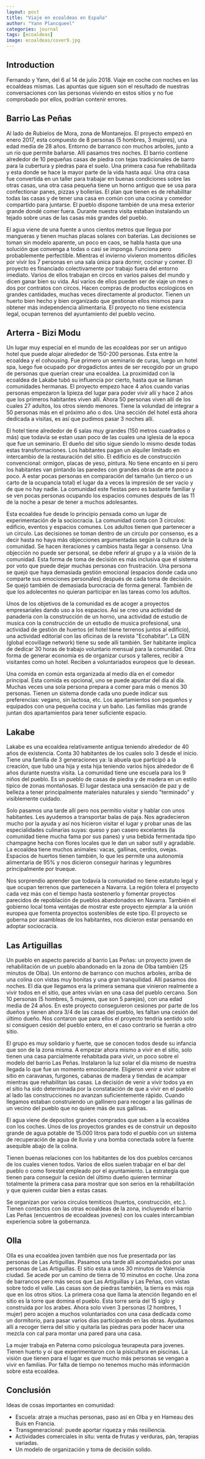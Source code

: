 ```yaml
---
layout: post
title: "Viaje en ecoaldeas en España"
author: "Yann Plancqueel"
categories: journal
tags: [ecoaldeas]
image: ecoaldeas/cover9.jpg
---
```


## Introduction

Fernando y Yann, del 6 al 14 de julio 2018. Viaje en coche con noches en las ecoaldeas mismas. Las apuntas que siguen son el resultado de nuestras conversaciones con las personas viviendo en estos sitios y no fue comprobado por ellos, podrían contenir errores.

## Barrio Las Peñas

Al lado de Rubielos de Mora, zona de Montanejos. El proyecto empezó en enero 2017, esta compuesto de 8 personas (5 hombres, 3 mujeres), una edad media de 28 años. Entorno de barranco con muchos arboles, junto a un rio que permite bañarse. Allí pasamos tres noches. El barrio contiene alrededor de 10 pequeñas casas de piedra con tejas tradicionales de barro para la cubertura y piedras para el suelo. Una primera casa fue rehabilitada y esta donde se hace la mayor parte de la vida hasta aquí. Una otra casa fue convertida en un taller para trabajar en buenas condiciones sobre las otras casas, una otra casa pequeña tiene un horno antiguo que se usa para confectionar panes, pizzas y bollerías. El plan que tienen es de rehabilitar todas las casas y de tener una casa en común con una cocina y comedor compartido para juntarse. El pueblo dispone también de una mesa exterior grande dondé comer fuera. Durante nuestra visita estaban instalando un tejado sobre unas de las casas más grandes del pueblo. 

El agua viene de una fuente a unos cientos metros que llegua por mangueras y tienen muchas placas solares con baterías. Las decisiones se toman sin modelo aparente, un poco en caos, se habla hasta que una solución que convenga a todas o casi se imponga. Funciona pero probablemente perfectible. Mientras el invierno vivieron momentos dificiles por vivir los 7 personas en una sala única para dormir, cocinar y comer. El proyecto es financiado colectivamente por trabajo fuera del entorno imediato. Varios de ellos trabajan en circos en varios paises del mundo y dicen ganar bien su vida. Así varios de ellos pueden ser de viaje un mes o dos por contratos con circos. Hacen compras de productos ecologicos en grandes cantidades, muchas veces directamente al productor. Tienen un huerto bien hecho y bien organizado que gestionan ellos mismos para obtener más independencia alimentaria. El proyecto no tiene existencia legal, ocupan terrenos del ayuntamiento del pueblo vecino.

## Arterra - Bizi Modu

Un lugar muy especial en el mundo de las ecoaldeas por ser un antiguo hotel que puede alojar alrededor de 150-200 personas. Esta entre la ecoaldea y el cohousing. Fue primero un seminario de curas, luego un hotel spa, luego fue ocupado por drogadictos antes de ser recogido por un grupo de personas que querían crear una ecoaldea. La proximidad con la ecoaldea de Lakabe tubó su influencia por cierto, hasta que se llaman comunidades hermanas. El proyecto empezo hace 4 años cuando varias personas empezaron la lipieza del lugar para poder vivir allí y hace 2 años que los primeros habitantes viven allí. Ahora 50 personas viven allí de los cuales 27 adultos, los otros siendo menores. Tiene la volundad de integrar a 50 personas más en el próximo año o dos. Una sección del hotel está ahora dedicada a visitas, es así que pudimos pasar 3 noches allí.

El hotel tiene alrededor de 6 salas muy grandes (150 metros cuadrados o más) que todavía se estan usan poco de las cuales una iglesia de la epoca que fue un seminario. El dueño del sitio sigue siendo lo mismo desde todas estas transformaciones. Los habitantes pagan un alquiler limitado en intercambio de la restauración del sitio. El edificio es de construcción convencional: ormigon, placas de yeso, pintura. No tiene encanto en si pero los habitantes van pintando las paredes con grandes obras de arte poco a poco. A estar pocas personas en comparación del tamaño (un tierco o un carto de la ocupancia total) el lugar da a veces la impresión de ser vacio y de que no hay nadie. La comunidad este fiestas pero es bastante familiar y se ven pocas personas ocupando los espacios comunes después de las 11 de la noche a pesar de tener a muchos adolesantes.

Esta ecoaldea fue desde lo principio pensada como un lugar de experimentación de la sociocracia. La comunidad conta con 3 circulos: edificio, eventos y espacios comunes. Los adultos tienen que partenecer a un circulo. Las decisiones se toman dentro de un circulo por consenso, es a decir hasta no haya más objecciones argumentadas según la cultura de la comunidad. Se hacen iteraciones y cambios hasta llegar a consenso. Una objección no puede ser personal, se debe referir al grupo y a la visión de la comunidad. Esta forma de toma de decisión es más inclusiva que el sistema por voto que puede dejar muchas personas con frustración. Una persona se quejó que haya demasiada gestión emocional (espacios donde cada uno comparte sus emociones personales) después de cada toma de decisión. Se quejó también de demasiada burocracia de forma general. También de que los adolecentes no quieran participar en las tareas como los adultos.

Unos de los objetivos de la comunidad es de acoger a proyectos empresariales dando uso a los espacios. Así se creo una actividad de panaderia con la construcción de un horno, una actividad de estudio de musica con la construcción de un estudio de musica profesional, una actividad de gestión de huertos (el hotel tiene terrenos juntos al edificio), una actividad editorial con las oficinas de la revista "Ecohabitar". La GEN (global ecovillage network) tiene su sede allí también. Ser habitante implica de dedicar 30 horas de trabajo voluntario mensual para la comunidad. Otra forma de generar economia es de organizar cursos y talleres, recibir a visitantes como un hotel. Reciben a voluntariados europeos que lo desean.

Una comida en común esta organizada al medio día en el comedor principal. Esta comida es opcional, uno se puede apuntar del día al día. Muchas veces una sola persona prepara a comer para más o menos 30 personas. Tienen un sistema donde cada uno puede indicar sus preferencias: vegano, sin lactosa, etc. Los apartamientos son pequeños y equipados con una pequeña cocina y un baño. Las familias más grande juntan dos apartamientos para tener suficiente espacio.

## Lakabe

Lakabe es una ecoaldea relativamente antigua teniendo alrededor de 40 años de existencia. Conta 30 habitantes de los cuales solo 3 desde el inicio. Tiene una familia de 3 generaciones ya: la abuela que participó a la creación, que tubó una hija y esta hija teniendo varios hijos alrededor de 6 años durante nuestra visita. La comunidad tiene une escuela para los 9 niños del pueblo. Es un pueblo de casas de piedra y de madera en un estilo tipico de zonas montañosas. El lugar destaca una sensación de paz y de belleza a tener principalmente materiales naturales y siendo "terminado" y visiblemente cuidado.

Solo pasamos una tarde allí pero nos permitio visitar y hablar con unos habitantes. Les ayudemos a transportar balas de paja. Nos agradecieron mucho por la ayuda y así nos hicieron visitar el lugar y probar unas de las especialidades culinarias suyas: queso y pan casero excelantes (la comunidad tiene mucha fama por sus panes) y una bebida fermentada tipo champagne hecha con flores locales que le dan un sabor sutil y agradable. La ecoaldea tiene muchos animales: vacas, gallinas, cerdos, ovejas. Espacios de huertos tienen también, lo que les permite una autonomía alimentaria de 95\% y nos dicieron conseguir harinas y legumbres principalmente por trueque.

Nos sorprendio aprender que todavía la comunidad no tiene estatuto legal y que ocupan terrenos que partenecen a Navarra. La región tolera el proyecto cada vez más con el tiempo hasta sostenerlo y fomentar proyectos parecidos de repoblación de pueblos abandonados en Navarra. También el gobierno local toma ventajas de mostrar este proyecto ejemplar a la unión europea que fomenta proyectos sostenibles de este tipo. El proyecto se goberna por asambleas de los habitantes, nos dicieron estar pensando en adoptar sociocracia.

## Las Artiguillas

Un pueblo en aspecto parecido al barrio Las Peñas: un proyecto joven de rehabilitación de un pueblo abandonado en la zona de Olba también (25 minutos de Olba). Un entorno de barranco con muchos arboles, arriba de una colina con vistas muy bonitas y una gran tranquilidad. Allí pasamos dos noches. El día que llegamos era la primera semana que vinieron realmente a vivir todos en el sitio, que antes vivían en una casa del pueblo cercano. Son 10 personas (5 hombres, 5 mujeres, que son 5 parejas), con una edad media de 24 años. En este proyecto conseguieron cesiones por parte de los dueños y tienen ahora 3/4 de las casas del pueblo, les faltan una cesión del último dueño. Nos contaron que para ellos el proyecto tendría sentido solo si consiguen cesión del pueblo entero, en el caso contrario se fuerán a otro sitio.

El grupo es muy solidario y fuerte, que se conocen todos desde su infancia que son de la zona misma. A empezar ahora mismo a vivir en el sitio, solo tienen una casa parcialmente rehabitada para vivir, un poco sobre el modelo del barrio Las Peñas. Instalaron la luz solar el día mismo de nuestra llegada lo que fue un momento emocionante. Eligieron venir a vivir sobre el sitio en caravanas, furgones, cabanas de madera y tiendas de acampar mientras que rehabilitan las casas. La decisión de venir a vivir todos ya en el sitio ha sido determinada por la constatación de que a vivir en el pueblo al lado las construcciones no avanzan suficientemente rápido. Cuando llegamos estaban construiendo un gallinero para recoger a las gallinas de un vecino del pueblo que no quiere más de sus gallinas.

El agua viene de depositos grandes comprados que suben a la ecoaldea con los coches. Unos de los proyectos grandes es de construir un deposito grande de agua potable de 15.000 litros para todo el pueblo con un sistema de recuperación de agua de lluvia y una bomba conectada sobre la fuente asequible abajo de la colina.

Tienen buenas relaciones con los habitantes de los dos pueblos cercanos de los cuales vienen todos. Varios de ellos suelen trabajar en el bar del pueblo o como forestal empleado por el ayuntamiento. La estrategía que tienen para conseguir la cesión del último dueño quieren terminar totalmente la primera casa para mostrar que son serios en la rehabilitación y que quieren cuidar bien a estas casas.

Se organizan por varios circulos temiticos (huertos, construcción, etc.). Tienen contactos con las otras ecoaldeas de la zona, incluyendo el barrio Las Peñas (encuentros de ecoaldeas jovenes) con los cuales intercambian experiencia sobre la gobernanza.

## Olla

Olla es una ecoaldea joven también que nos fue presentada por las personas de Las Artiguillas. Pasamos una tarde allí acompañados por unas personas de Las Artiguillas. El sitio esta a unos 30 minutos de Valencia ciudad. Se acede por un camino de tierra de 10 minutos en coche. Una zona de barrancos pero más secos que Las Artiguillas y Las Peñas, con vistas sobre todo el valle. Las casas son de piedras también, la tierra es más roja que en los otros sitios. La primera cosa que llama la atención llegando en el sitio es la torre que domina el pueblo. Esta torre sería del 15 siglo y construida por los arabes. Ahora solo viven 3 personas (2 hombres, 1 mujer) pero acojen a muchos voluntariados con una casa dedicada como un dormitorio, para pasar varios días participando en las obras. Ayudamos allí a recoger tierra del sitio y quitarla las piedras para poder hacer una mezcla con cal para montar una pared para una casa.

La mujer trabaja en Paterna como psicologua teurapeuta para jovenes. Tienen huerto y oí que experimentaron con la pisicultura en piscinas. La visión que tienen para el lugar es que mucho más personas se vengan a vivir en familias. Por falta de tiempo no tenemos mucho más información sobre esta ecoaldea.

## Conclusión

Ideas de cosas importantes en comunidad:
* Escuela: atraje a muchas personas, paso así en Olba y en Hameau des Buis en Francia.
* Transgeneracional: puede aportar riqueza y más resiliencia.
* Actividades comerciales in situ: venta de frutas y verduras, pán, terapias variadas.
* Un modelo de organización y toma de decisión solido.



